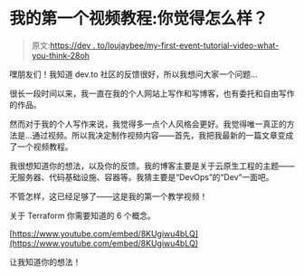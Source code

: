 # 我的第一个视频教程:你觉得怎么样？

> 原文:[https://dev . to/loujaybee/my-first-event-tutorial-video-what-you-think-28oh](https://dev.to/loujaybee/my-first-ever-tutorial-video-what-do-you-think-28oh)

嘿朋友们！我知道 dev.to 社区的反馈很好，所以我想问大家一个问题...

很长一段时间以来，我一直在我的个人网站上写作和写博客，也有委托和自由写作的作品。

然而对于我的个人写作来说，我觉得多一点个人风格会更好。我觉得唯一真正的方法是...通过视频。所以我决定制作视频内容——首先，我把我最新的一篇文章变成了一个视频教程。

我很想知道你的想法，以及你的反馈。我的博客主要是关于云原生工程的主题——无服务器、代码基础设施、容器等。我猜主要是“DevOps”的“Dev”一面吧。

不管怎样，这已经足够了——这是我的第一个教学视频！

关于 Terraform 你需要知道的 6 个概念。

[https://www.youtube.com/embed/8KUgiwu4bLQ](https://www.youtube.com/embed/8KUgiwu4bLQ)

让我知道你的想法！